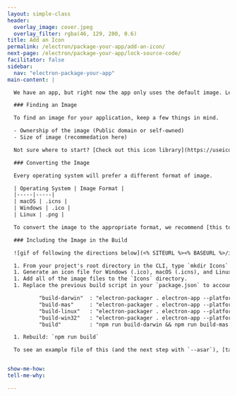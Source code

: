 ```yaml
---
layout: simple-class
header:
  overlay_image: cover.jpeg
  overlay_filter: rgba(46, 129, 200, 0.6)
title: Add an Icon
permalink: /electron/package-your-app/add-an-icon/
next-page: /electron/package-your-app/lock-source-code/
facilitator: false
sidebar:
  nav: "electron-package-your-app"
main-content: |

  We have an app, but right now the app only uses the default image. Let's make it a specific, custom image.

  ### Finding an Image

  To find an image for your application, keep a few things in mind.

  - Ownership of the image (Public domain or self-owned)
  - Size of image (recommedation here)

  Not sure where to start? [Check out this icon library](https://useiconic.com/open)!

  ### Converting the Image

  Every operating system will prefer a different format of image.

  | Operating System | Image Format |
  |-----|-----|
  | macOS | .icns |
  | Windows | .ico |
  | Linux | .png |

  To convert the image to the appropriate format, we recommend [this tool](https://iconverticons.com/online/).

  ### Including the Image in the Build

  ![gif of following the directions below](<% SITEURL %><% BASEURL %>/images/gifs/electron/electron2-icon.gif)

  1. From your project's root directory in the CLI, type `mkdir Icons` to create a new Icons directory.
  1. Generate an icon file for Windows (.ico), macOS (.icns), and Linux (.png).
  1. Add all of the image files to the `Icons` directory.
  1. Replace the previous build script in your `package.json` to account for builds with different icons with the scripts below. In the example below, the app name is `electron-app`, and the icon name is `unicorn`. You can change that to match your own app and icon name.

          "build-darwin"  : "electron-packager . electron-app --platform=darwin --icon Icons/unicorn.icns --overwrite",
          "build-mas"     : "electron-packager . electron-app --platform=mas --icon Icons/unicorn.icns --overwrite",
          "build-linux"   : "electron-packager . electron-app --platform=linux --icon Icons/unicorn.png --overwrite",
          "build-win32"   : "electron-packager . electron-app --platform=win32 --icon Icons/unicorn.ico --overwrite",
          "build"         : "npm run build-darwin && npm run build-mas && npm run build-linux && npm run build-win32"

  1. Rebuild: `npm run build`

  To see an example file of this (and the next step with `--asar`), [take a peek at our example repository](https://github.com/githubschool/on-demand-electron-app/commit/df37a7e3229ec9f5aecda743bf4e1b25ba630a13#diff-b9cfc7f2cdf78a7f4b91a753d10865a2).


show-me-how:
tell-me-why:

---
```

